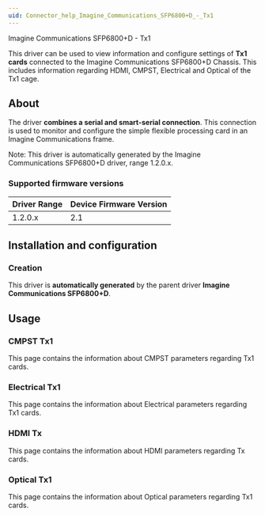 ```yaml
---
uid: Connector_help_Imagine_Communications_SFP6800+D_-_Tx1
---
```


Imagine Communications SFP6800+D - Tx1

This driver can be used to view information and configure settings of **Tx1 cards** connected to the Imagine Communications SFP6800+D Chassis. This includes information regarding HDMI, CMPST, Electrical and Optical of the Tx1 cage.

## About

The driver **combines a **serial** and **smart-serial** connection**. This connection is used to monitor and configure the simple flexible processing card in an Imagine Communications frame.

Note: This driver is automatically generated by the Imagine Communications SFP6800+D driver, range 1.2.0.x.

### Supported firmware versions

| **Driver Range** | **Device Firmware Version** |
|------------------|-----------------------------|
| 1.2.0.x          | 2.1                         |

## Installation and configuration

### Creation

This driver is **automatically generated** by the parent driver **Imagine Communications SFP6800+D**.

## Usage

### CMPST Tx1

This page contains the information about CMPST parameters regarding Tx1 cards.

### Electrical Tx1

This page contains the information about Electrical parameters regarding Tx1 cards.

### HDMI Tx

This page contains the information about HDMI parameters regarding Tx cards.

### Optical Tx1

This page contains the information about Optical parameters regarding Tx1 cards.
